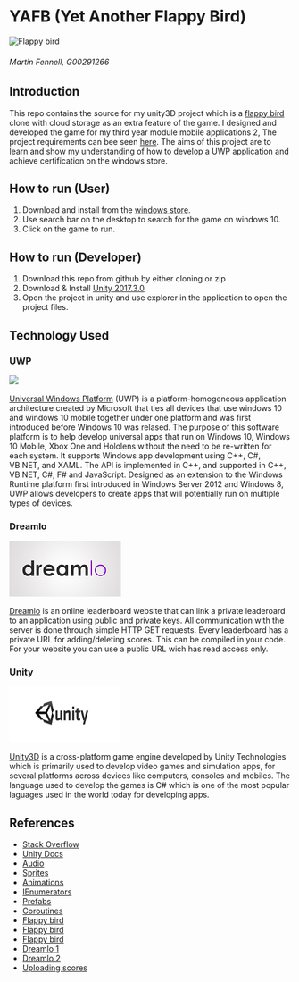 # YAFB (Yet Another Flappy Bird)
![Flappy bird](https://upload.wikimedia.org/wikipedia/en/0/0a/Flappy_Bird_icon.png)
###### Martin Fennell, G00291266
## Introduction
This repo contains the source for my unity3D project which is a [flappy bird](https://en.wikipedia.org/wiki/Flappy_Bird) clone with cloud storage as an extra feature of the game. I designed and developed the game for my third year module mobile applications 2, The project requirements can bee seen [here](https://github.com/MartinFen/YAFBird/blob/master/Mobile%20Applications%20Development%202%20Project%20Spec.pdf). The aims of this project are to learn and show my understanding of how to develop a UWP application and achieve certification on the windows store.

## How to run (User)
1. Download and install from the [windows store](https://www.microsoft.com/en-us/store/p/yet-another-flappy-bird/9plxqbszblsn).
2. Use search bar on the desktop to search for the game on windows 10.
3. Click on the game to run.

## How to run (Developer)
1. Download this repo from github by either cloning or zip
2. Download & Install [Unity 2017.3.0](https://unity3d.com/get-unity/download/archive)
3. Open the project in unity and use explorer in the application to open the project files.

## Technology Used
### UWP 
![](https://docs.microsoft.com/en-us/windows/uwp/get-started/images/universalapps-overview.png)

[Universal Windows Platform](https://en.wikipedia.org/wiki/Universal_Windows_Platform) (UWP) is a platform-homogeneous application architecture created by Microsoft that ties all devices that use windows 10 and windows 10 mobile together under one platform and was first introduced before Windows 10 was relased. The purpose of this software platform is to help develop universal apps that run on Windows 10, Windows 10 Mobile, Xbox One and Hololens without the need to be re-written for each system. It supports Windows app development using C++, C#, VB.NET, and XAML. The API is implemented in C++, and supported in C++, VB.NET, C#, F# and JavaScript. Designed as an extension to the Windows Runtime platform first introduced in Windows Server 2012 and Windows 8, UWP allows developers to create apps that will potentially run on multiple types of devices.
### Dreamlo
![](https://raw.githubusercontent.com/gtonra89/UnityGame-UWP/master/dreamlo.png)

[Dreamlo](http://dreamlo.com/developer) is an online leaderboard website that can link a private leaderoard to an application using public and private keys. All communication with the server is done through simple HTTP GET requests. Every leaderboard has a private URL for adding/deleting scores. This can be compiled in your code. For your website you can use a public URL wich has read access only.
### Unity 
![](https://raw.githubusercontent.com/gtonra89/UnityGame-UWP/master/blog_thumb_unity.jpg)

[Unity3D](https://unity3d.com/) is a cross-platform game engine developed by Unity Technologies which is primarily used to develop video games and simulation apps, for several platforms across devices like computers, consoles and mobiles. The language used to develop the games is C# which is one of the most popular laguages used in the world today for developing apps.
## References
- [Stack Overflow](https://stackoverflow.com/)
- [Unity Docs](https://docs.unity3d.com/Manual/index.html)
- [Audio](http://www.purple-planet.com/)
- [Sprites](http://flappybird.wikia.com/wiki/Sprites)
- [Animations](https://unity3d.com/learn/tutorials/topics/animation/animation-view)
- [IEnumerators](https://answers.unity.com/questions/1004821/what-are-ienumerator-and-coroutine.html)
- [Prefabs](https://unity3d.com/learn/tutorials/topics/interface-essentials/prefabs-concept-usage)
- [Coroutines](https://docs.unity3d.com/ScriptReference/MonoBehaviour.StartCoroutine.html)
- [Flappy bird](https://unity3d.com/learn/tutorials/topics/2d-game-creation/project-goals?playlist=17093)
- [Flappy bird](https://noobtuts.com/unity/2d-flappy-bird-game)
- [Flappy bird](https://www.youtube.com/watch?v=T7Nz_AulrrA)
- [Dreamlo 1](https://github.com/SebLague/Dreamlo-Highscores)
- [Dreamlo 2](https://github.com/gtonra89/UnityGame-UWP/blob/master/README.md)
- [Uploading scores](https://stackoverflow.com/questions/31581575/nullreferenceexception-when-trying-to-get-text-from-inputfield)





